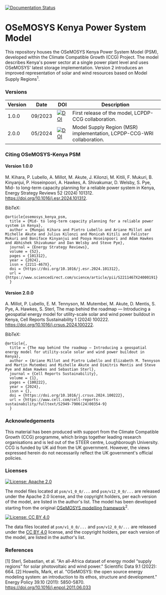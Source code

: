 [![Documentation Status](https://readthedocs.org/projects/osemosys-kenya-psm/badge/?version=latest)](https://osemosys-kenya-psm.readthedocs.io/en/latest/?badge=latest)

# OSeMOSYS Kenya Power System Model

This repository houses the OSeMOSYS Kenya Power System Model (PSM), developed within the Climate Compatible Growth (CCG) Project. The model describes Kenya's power sector at a single power plant level and uses OSeMOSYS' latest storage implementation. Version 2 introduces an improved representation of solar and wind resources based on Model Supply Regions<sup>1</sup>.

### Versions

| Version | Date    | DOI                                                                                                         | Description                                                                                   |
|---------|---------|-------------------------------------------------------------------------------------------------------------|-----------------------------------------------------------------------------------------------|
| 1.0.0   | 09/2023 | [![DOI](https://zenodo.org/badge/DOI/10.5281/zenodo.11111018.svg)](https://doi.org/10.5281/zenodo.11111018) | First release of the model, LCPDP-CCG collaboration. |
| 2.0.0   | 05/2024 | [![DOI](https://zenodo.org/badge/DOI/10.5281/zenodo.11165893.svg)](https://doi.org/10.5281/zenodo.11165893) | Model Supply Region (MSR) implementation, LCPDP-CCG-WRI collaboration. |

### Citing OSeMOSYS-Kenya PSM 

#### Version 1.0.0
M. Kihara, P. Lubello, A. Millot, M. Akute, J. Kilonzi, M. Kitili, F. Mukuri, B. Kinyanjui, P. Hoseinpoori, A. Hawkes, A. Shivakumar, D. Welsby, S. Pye, Mid- to long-term capacity planning for a reliable power system in Kenya, Energy Strategy Reviews 52 (2024) 101312. https://doi.org/10.1016/j.esr.2024.101312.

BibTeX:

    @article{osemosys_kenya_psm,
      title = {Mid- to long-term capacity planning for a reliable power system in Kenya},
      author = {Mungai Kihara and Pietro Lubello and Ariane Millot and Michelle Akute and Julius Kilonzi and Monicah Kitili and Felister Mukuri and Boniface Kinyanjui and Pooya Hoseinpoori and Adam Hawkes and Abhishek Shivakumar and Dan Welsby and Steve Pye},
      journal = {Energy Strategy Reviews},
      volume = {52},
      pages = {101312},
      year = {2024},
      issn = {2211-467X},
      doi = {https://doi.org/10.1016/j.esr.2024.101312},
      url = {https://www.sciencedirect.com/science/article/pii/S2211467X24000191}
      }

#### Version 2.0.0
A. Millot, P. Lubello, E. M. Tennyson, M. Mutembei, M. Akute, D. Mentis, S. Pye, A. Hawkes, S. Sterl, The map behind the roadmap — Introducing a geospatial energy model for utility-scale solar and wind power buildout in Kenya,
Cell Reports Sustainability 1 (2024) 100222. https://doi.org/10.1016/j.crsus.2024.100222.

BibTeX:

    @article{,
      title = {The map behind the roadmap — Introducing a geospatial energy model for utility-scale solar and wind power buildout in Kenya},
      author = {Ariane Millot and Pietro Lubello and Elizabeth M. Tennyson and Martin Mutembei and Michelle Akute and Dimitris Mentis and Steve Pye and Adam Hawkes and Sebastian Sterl},
      journal = {Cell Reports Sustainability},
      volume = {1},
      pages = {100222},
      year = {2024},
      issn = {},
      doi = {https://doi.org/10.1016/j.crsus.2024.100222},
      url = {https://www.cell.com/cell-reports-sustainability/fulltext/S2949-7906(24)00354-9}
      }


### Acknowledgements
This material has been produced with support from the Climate Compatible Growth (CCG) programme, which brings together leading research organisations and is led out of the STEER centre, Loughborough University. CCG is funded by UK aid from the UK government. However, the views expressed herein do not necessarily reflect the UK government's official policies.

### Licenses
[![License: Apache 2.0](https://img.shields.io/badge/License-Apache%202.0-blue.svg)](https://github.com/ClimateCompatibleGrowth/osemosys_kenya?tab=Apache-2.0-1-ov-file#readme)

The model files located at ```psm/v1_0_0/...``` and ```psm/v12_0_0/...``` are released under the Apache 2.0 license, and the copyright holders, per each version of the model, are listed in the author's list. The model has been developed starting from the original [OSeMOSYS modelling framework](https://github.com/OSeMOSYS/OSeMOSYS_GNU_MathProg?tab=readme-ov-file)<sup>2</sup>.

[![License: CC BY 4.0](https://img.shields.io/badge/License-CC%20BY--4.0-lightgrey.svg)](https://creativecommons.org/licenses/by/4.0/)

The data files located at ```psm/v1_0_0/...``` and ```psm/v12_0_0/...``` are released under the [CC BY 4.0](https://creativecommons.org/licenses/by/4.0) license, and the copyright holders, per each version of the model, are listed in the author's list.

### References
[1] Sterl, Sebastian, et al. "An all-Africa dataset of energy model “supply regions” for solar photovoltaic and wind power." Scientific Data 9.1 (2022): 664.
[2] Howells, Mark, et al. "OSeMOSYS: the open source energy modeling system: an introduction to its ethos, structure and development." Energy Policy 39.10 (2011): 5850-5870. https://doi.org/10.1016/j.enpol.2011.06.033
